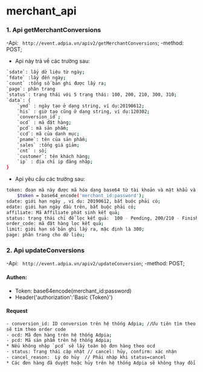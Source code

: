 # merchant_api
### 1. Api getMerchantConversions
-Api: `` http://event.adpia.vn/apiv2/getMerchantConversions``;
-method: POST;
- Api này trả về các trường sau:
```bash
`sdate`: lấy dữ liệu từ ngày;
`fdate` :lấy đến ngày;
`count` :tổng số bản ghi được lấy ra;
`page`: phân trang
`status`: trạng thái với 5 trạng thái: 100, 200, 210, 300, 310;
`data`: {
	`ymd` : ngày tạo ở dạng string, ví dụ:20190612;
	`his` : giờ tạo cũng ở dạng string, ví dụ:120302;
	`conversion_id`;
	`ocd` : mã đặt hàng;
	`pcd`: mã sản phẩm;
	`ccd`: mã của danh mục;
	`pname`: tên của sản phẩm;
	`sales` :tổng giá giảm;
	`cnt` : số;
	`customer`: tên khách hàng;
	`ip` : địa chỉ ip đăng nhập; 
}

```
 - Api yêu cầu các trường sau:
```bash
token: đoạn mã này được mã hóa dạng base64 từ tài khoản và mật khẩu và bắt buộc phải có ,ví dụ: 
	$token = base64_encode('merchant_id:password'); 
sdate: giới hạn ngày , ví dụ: 20190612, bắt buộc phải có;
edate: giới hạn ngày đầu trên, bắt buộc phải có; 
affiliate: Mã Affiliate phát sinh kết quả;
status: trạng thái chỉ để lọc kết quả:  100 - Pending, 200/210 - Finished, 300/310 - Cancel;
order_code: mã đặt hàng lọc kết quả;
limit: giới hạn số bản ghi lấy ra, mặc định là 300;
page: phân trang cho dữ liệu;	
```

### 2. Api updateConversions
-Api: `` http://event.adpia.vn/apiv2/updateConversion``;
-method: POST;
 #### Authen: 
 + Token: base64encode(merchant_id:password)
 + Header('authorization':'Basic {Token}')
 #### Request
 ```bash
- conversion_id: ID conversion trên hệ thống Adpia; //Ưu tiên tìm theo Conversion đầu tiên,nếu không có 
sẽ tìm theo order code 
- ocd: Mã đơn hàng trên hệ thống Adpia;  
- pcd: Mã sản phẩm trên hệ thống Adpia;
* Nếu không nhập `pcd` sẽ lấy toàn bộ đơn hàng theo ocd
- status: Trạng thái cập nhật // cancel: hủy, confirm: xác nhận
- cancel_reason:  Lý do hủy  // Phải nhập khi status=cancel
* Các đơn hàng đã duyệt hoặc hủy trên hệ thống Adpia sẽ không thay đổi.
```
